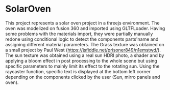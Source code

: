 # SolarOven

This project represents a solar oven project in a threejs environment. The oven was modelized on fusion 360 and imported using GLTFLoader. Having some problems with the materials import, 
they were partially manually redone using conditional logic to detect the components parts'name and assigning different material parameters.
The Grass texture was obtained on a small project by Paul West (https://jsfiddle.net/prisoner849/n1emstwd/). The sun texture was obtained using a real sun HDRI photo, a shader and by applying a bloom
effect in post processing to the whole scene but using specific parameters to mainly limit its effect to the rotating sun. 
Using the raycaster function, specific text is displayed at the bottom left corner depending on the components clicked by the user (Sun, mirro panels and oven).
